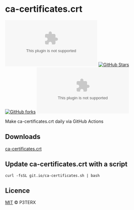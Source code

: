 # ca-certificates.crt

[![LICENSE](https://img.shields.io/github/license/P3TERX/ca-certificates.crt?style=flat-square)](https://github.com/P3TERX/ca-certificates.crt/blob/master/LICENSE)
[![GitHub Stars](https://img.shields.io/github/stars/P3TERX/ca-certificates.crt.svg?style=flat-square&label=Stars&logo=github)](https://github.com/P3TERX/ca-certificates.crt/stargazers)
[![GitHub forks](https://img.shields.io/github/forks/P3TERX/ca-certificates.crt.svg?style=flat-square&label=Forks&logo=github)](https://github.com/P3TERX/ca-certificates.crt/fork)
![GitHub Workflow Status](https://img.shields.io/github/workflow/status/P3TERX/ca-certificates.crt/Publish%20ca-certificates.crt?label=Actions&logo=github&style=flat-square)

Make ca-certificates.crt daily via GitHub Actions

## Downloads

[ca-certificates.crt](https://cdn.jsdelivr.net/gh/P3TERX/ca-certificates.crt@download/ca-certificates.crt)

## Update ca-certificates.crt with a script

```shell
curl -fsSL git.io/ca-certificates.sh | bash
```

## Licence

[MIT](https://github.com/P3TERX/ca-certificates.crt/blob/master/LICENSE) © P3TERX
